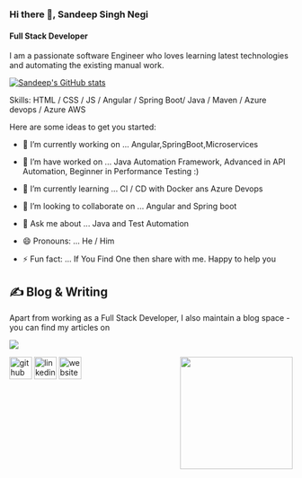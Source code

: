 ### Hi there 👋, Sandeep Singh Negi
#### Full Stack Developer

I am a passionate software Engineer who loves learning latest technologies and automating the existing manual work.

[![Sandeep's GitHub stats](https://github-readme-stats.vercel.app/api?username=sandeepnegi1996)](https://github.com/sandeepnegi1996/github-readme-stats)

Skills: HTML / CSS / JS / Angular / Spring Boot/ Java / Maven / Azure devops / Azure  AWS

Here are some ideas to get you started:

- 🔭 I’m currently working on ...         Angular,SpringBoot,Microservices

- 🔭 I’m have worked on  ...              Java Automation Framework, Advanced in API Automation, Beginner in Performance Testing :)

- 🌱 I’m currently learning ...           CI / CD with Docker ans Azure Devops

- 👯 I’m looking to collaborate on ...   Angular and Spring boot

- 💬 Ask me about ...                     Java and Test Automation 

- 😄 Pronouns: ...                        He / Him

- ⚡ Fun fact: ...                         If You Find One then share with me. Happy to help you


## &#x270d; Blog & Writing
Apart from working as a Full Stack Developer, I also maintain a blog space - you can find my articles on 

[![](https://img.shields.io/badge/Medium-Blogs-orange)](https://medium.com/@negi-sandeep01906)




<img align='right' src='https://media.giphy.com/media/bcKmIWkUMCjVm/giphy.gif' width='200"'>


[<img src='https://cdn.jsdelivr.net/npm/simple-icons@3.0.1/icons/github.svg' alt='github' height='40'>](https://github.com/sandeepnegi1996)  [<img src='https://cdn.jsdelivr.net/npm/simple-icons@3.0.1/icons/linkedin.svg' alt='linkedin' height='40'>](https://www.linkedin.com/in/sandeepnegi1996/)  [<img src='https://cdn.jsdelivr.net/npm/simple-icons@3.0.1/icons/icloud.svg' alt='website' height='40'>](www.hashcodehub.com)  

